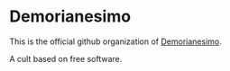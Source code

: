 # Demorianesimo

This is the official github organization of [Demorianesimo](https://demorianesimo.org/).

A cult based on free software.
